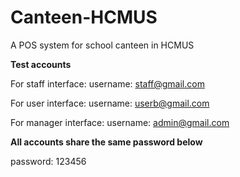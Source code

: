 # Canteen-HCMUS
A POS system for school canteen in HCMUS

**Test accounts**

For staff interface: 
username: staff@gmail.com

For user interface:
username: userb@gmail.com

For manager interface:
username: admin@gmail.com

**All accounts share the same password below**

password: 123456
